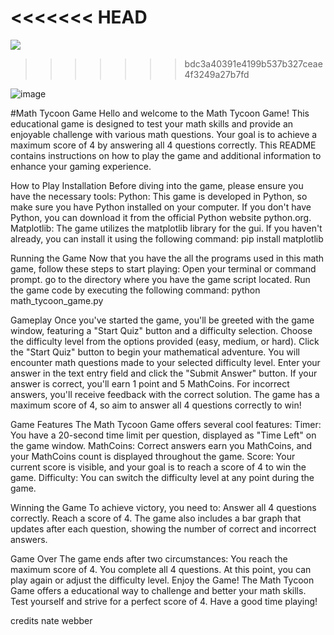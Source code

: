 
<<<<<<< HEAD
=======
![](images/Markdown/1_L76A5gL6176UbMgn7q4Ybg-copy.jpg)



>>>>>>> bdc3a40391e4199b537b327ceae4f3249a27b7fd

![image](https://github.com/bigboythe4th/drawing-cool/assets/114013954/e3c1408c-27e3-4ac9-880a-9a05c71389c4)


#Math Tycoon Game
Hello and welcome to the Math Tycoon Game! This educational game is designed to test your math skills and provide an enjoyable challenge with various math questions. Your goal is to achieve a maximum score of 4 by answering all 4 questions correctly. This README contains instructions on how to play the game and additional information to enhance your gaming experience.

How to Play
Installation
Before diving into the game, please ensure you have the necessary tools:
Python: This game is developed in Python, so make sure you have Python installed on your computer. If you don't have Python, you can download it from the official Python website python.org.
Matplotlib: The game utilizes the matplotlib library for the gui. If you haven't already, you can install it using the following command:
pip install matplotlib


Running the Game
Now that you have the all the programs used in this math game, follow these steps to start playing:
Open your terminal or command prompt.
go to the directory where you have the game script located.
Run the game code by executing the following command:
python math_tycoon_game.py

Gameplay
Once you've started the game, you'll be greeted with the game window, featuring a "Start Quiz" button and a difficulty selection.
Choose the difficulty level from the options provided (easy, medium, or hard).
Click the "Start Quiz" button to begin your mathematical adventure.
You will encounter math questions made to your selected difficulty level.
Enter your answer in the text entry field and click the "Submit Answer" button.
If your answer is correct, you'll earn 1 point and 5 MathCoins. For incorrect answers, you'll receive feedback with the correct solution.
The game has a maximum score of 4, so aim to answer all 4 questions correctly to win!


Game Features
The Math Tycoon Game offers several cool features:
Timer: You have a 20-second time limit per question, displayed as "Time Left" on the game window.
MathCoins: Correct answers earn you MathCoins, and your MathCoins count is displayed throughout the game.
Score: Your current score is visible, and your goal is to reach a score of 4 to win the game.
Difficulty: You can switch the difficulty level at any point during the game.

Winning the Game
To achieve victory, you need to:
Answer all 4 questions correctly.
Reach a score of 4.
The game also includes a bar graph that updates after each question, showing the number of correct and incorrect answers.

Game Over
The game ends after two circumstances:
You reach the maximum score of 4.
You complete all 4 questions.
At this point, you can play again or adjust the difficulty level.
Enjoy the Game!
The Math Tycoon Game offers a educational way to challenge and better your math skills. Test yourself and strive for a perfect score of 4. Have a good time playing!


credits
nate webber


